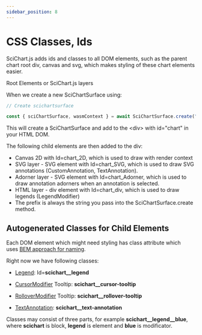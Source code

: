 ```yaml
---
sidebar_position: 8
---
```


# CSS Classes, Ids

SciChart.js adds ids and classes to all DOM elements, such as the parent chart root div, canvas and svg, which makes styling of these chart elements easier.

Root Elements or SciChart.js layers

When we create a new SciChartSurface using:

```ts
// Create scichartsurface

const { sciChartSurface, wasmContext } = await SciChartSurface.create("chart");
```

This will create a SciChartSurface and add to the \<div\> with id="chart" in your HTML DOM.

The following child elements are then added to the div:

*   Canvas 2D with Id=chart_2D, which is used to draw with render context
*   SVG layer - SVG element with Id=chart_SVG, which is used to draw SVG annotations (CustomAnnotation, TextAnnotation).
*   Adorner layer - SVG element with Id=chart_Adorner, which is used to draw annotation adorners when an annotation is selected.
*   HTML layer - div element with Id=chart_div, which is used to draw legends (LegendModifier)
*   The prefix is always the string you pass into the SciChartSurface.create method.

<CenteredImageWrapper
    src="/images/Styling_Ids.png"
/>

Autogenerated Classes for Child Elements
----------------------------------------

Each DOM element which might need styling has class attribute which uses [BEM approach for naming](https://en.bem.info/).

Right now we have following classes:

*   [Legend](/docs/2d-charts/chart-modifier-api/miscellaneous-modifiers/legend-modifier/index.md): Id=**scichart__legend**
    
*   [CursorModifier](/docs/2d-charts/chart-modifier-api/cursor-modifier/cursor-modifier-overview/index.md) Tooltip: **scichart__cursor-tooltip**
    
*   [RolloverModifier](/docs/2d-charts/chart-modifier-api/rollover-modifier/index.md) Tooltip: **scichart__rollover-tooltip**
    
*   [TextAnnotation](/docs/2d-charts/annotations-api/text-annotation/index.md): **scichart__text-annotation**
    

Classes may consist of three parts, for example **scichart__legend__blue**, where **scichart** is block, **legend** is element and **blue** is modificator.